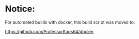 # Notice:

For automated builds with docker, this build script was moved to:

https://github.com/ProfessorKaos64/docker
